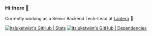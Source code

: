### Hi there 👋

Currently working as a Senior Backend Tech-Lead at [Lantern](https://github.com/lanternai) 🏮

<!--
**itsluketwist/itsluketwist** is a ✨ _special_ ✨ repository because its `README.md` (this file) appears on your GitHub profile.

Here are some ideas to get you started:

- 🔭 I’m currently working on ...
- 🌱 I’m currently learning ...
- 👯 I’m looking to collaborate on ...
- 🤔 I’m looking for help with ...
- 💬 Ask me about ...
- 📫 How to reach me: ...
- 😄 Pronouns: ...
- ⚡ Fun fact: ...
-->

[![itsluketwist's GitHub | Stats](https://stats.quine.sh/itsluketwist/github?theme=dark)](https://quine.sh?utm_source=widgets&utm_campaign=itsluketwist) [![itsluketwist's GitHub | Dependencies](https://stats.quine.sh/itsluketwist/dependencies?theme=dark)](https://quine.sh?utm_source=widgets&utm_campaign=itsluketwist)
